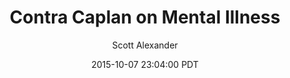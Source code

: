 ---
layout: podcast
title: "Contra Caplan on Mental Illness"
author: Scott Alexander
description: https://slatestarcodex.com/2015/10/07/contra-caplan-on-mental-illness/
date: 2015-10-07 23:04:00 PDT
length: 6378451
duration: 1594
guid: contra-caplan-on-mental-illness
---